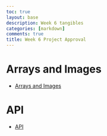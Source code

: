 ```yaml
---
toc: true
layout: base
description: Week 6 tangibles
categories: [markdown]
comments: true
title: Week 6 Project Approval
---
```

# Arrays and Images
* [Arrays and Images](https://aidanywu.github.io/fastpages/jupyter/2022/10/02/arraysimages.html)

# API
* [API](https://aidanywu.github.io/fastpages/markdown/2022/10/02/api.html)
